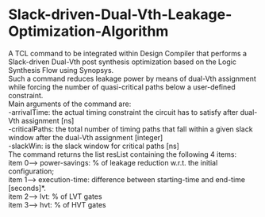 # Slack-driven-Dual-Vth-Leakage-Optimization-Algorithm
A TCL command to be integrated within Design Compiler that performs a Slack-driven Dual-Vth post synthesis optimization based on the Logic Synthesis Flow using Synopsys.<br />
Such a command reduces leakage power by means of dual-Vth assignment while forcing the number of quasi-critical paths below a user-defined constraint.
<br />
Main arguments of the command are:
<br />-arrivalTime: the actual timing constraint the circuit has to satisfy after dual-Vth assignment [ns]
<br />-criticalPaths: the total number of timing paths that fall within a given slack window after the dual-Vth
assignment [integer]
<br />-slackWin: is the slack window for critical paths [ns]
<br />The command returns the list resList containing the following 4 items:
<br />item 0--> power-savings: % of leakage reduction w.r.t. the initial configuration;
<br />item 1--> execution-time: difference between starting-time and end-time [seconds]*.
<br />item 2--> lvt: % of LVT gates
<br />item 3--> hvt: % of HVT gates
